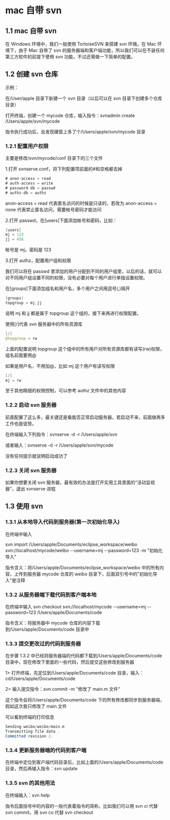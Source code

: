 # mac 自带 svn

## 1.1 mac 自带 svn

在 Windows 环境中，我们一般使用 TortoiseSVN 来搭建 svn 环境。在 Mac 环境下，由于 Mac 自带了 svn 的服务器端和客户端功能，所以我们可以在不装任何第三方软件的前提下使用 svn 功能，不过还需做一下简单的配置。

## 1.2 创建 svn 仓库

示例：

在/User/apple 目录下新建一个 svn 目录（以后可以在 svn 目录下创建多个仓库目录）

打开终端，创建一个 mycode 仓库，输入指令：svnadmin create /Users/apple/svn/mycode

指令执行成功后，会发现硬盘上多了个/Users/apple/svn/mycode 目录

### 1.2.1 配置用户权限

主要是修改/svn/mycode/conf 目录下的三个文件

1.打开 svnserve.conf，将下列配置项前面的#和空格都去掉

```java
# anon-access = read
# auth-access = write
# password-db = passwd
# authz-db = authz
```

anon-access = read 代表匿名访问的时候是只读的，若改为 anon-access = none 代表禁止匿名访问，需要帐号密码才能访问

2.打开 passwd，在[users]下面添加帐号和密码，比如：

```java
[users]
mj = 123
jj = 456
```

帐号是 mj，密码是 123

3.打开 authz，配置用户组和权限

我们可以将在 passwd 里添加的用户分配到不同的用户组里，以后的话，就可以对不同用户组设置不同的权限，没有必要对每个用户进行单独设置权限。

在[groups]下面添加组名和用户名，多个用户之间用逗号(,)隔开

```java
[groups]
topgroup = mj,jj
```

说明 mj 和 jj 都是属于 topgroup 这个组的，接下来再进行权限配置。

使用[/]代表 svn 服务器中的所有资源库

```java
[/]
@topgroup = rw
```

上面的配置说明 topgroup 这个组中的所有用户对所有资源库都有读写(rw)权限，组名前面要用@

如果是用户名，不用加@，比如 mj 这个用户有读写权限

```java
[/]
mj = rw
```

至于其他精细的权限控制，可以参考 authz 文件中的其他内容

### 1.2.2 启动 svn 服务器

前面配置了这么多，最关键还是看能否正常启动服务器，若启动不来，前面做再多工作也是徒劳。

在终端输入下列指令：svnserve -d -r /Users/apple/svn

或者输入：svnserve -d -r /Users/apple/svn/mycode

没有任何提示就说明启动成功了

### 1.2.3 关闭 svn 服务器

如果你想要关闭 svn 服务器，最有效的办法是打开实用工具里面的“活动监视器”，退出 svnserve 进程

## 1.3 使用 svn

### 1.3.1 从本地导入代码到服务器(第一次初始化导入)

在终端中输入

svn import /Users/apple/Documents/eclipse_workspace/weibo svn://localhost/mycode/weibo --username=mj --password=123 -m "初始化导入"

指令含义：将/Users/apple/Documents/eclipse_workspace/weibo 中的所有内容，上传到服务器 mycode 仓库的 weibo 目录下，后面双引号中的"初始化导入"是注释

### 1.3.2 从服务器端下载代码到客户端本地

在终端中输入 svn checkout svn://localhost/mycode --username=mj --password=123 /Users/apple/Documents/code

指令含义：将服务器中 mycode 仓库的内容下载到/Users/apple/Documents/code 目录中

### 1.3.3 提交更改过的代码到服务器

在步骤 1.3.2 中已经将服务器端的代码都下载到/Users/apple/Documents/code 目录中，现在修改下里面的一些代码，然后提交这些修改到服务器

1> 打开终端，先定位到/Users/apple/Documents/code 目录，输入：cd/Users/apple/Documents/code

2> 输入提交指令：svn commit -m "修改了 main.m 文件"

这个指令会将/Users/apple/Documents/code 下的所有修改都同步到服务器端，假如这次我只修改了 main.文件

可以看到终端的打印信息

```java
Sending weibo/weibo/main.m
Transmitting file data .
Committed revision 2.
```

### 1.3.4 更新服务器端的代码到客户端

在终端中定位到客户端代码目录后，比如上面的/Users/apple/Documents/code 目录，然后再输入指令：svn update

### 1.3.5 svn 的其他用法

在终端输入：svn help

指令后面括号中的内容的一般代表着指令的简称，比如我们可以用 svn ci 代替 svn commit，用 svn co 代替 svn checkout
